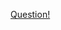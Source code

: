 <a href="https://quera.ir/problemset/university/280/%D8%B3%D8%A4%D8%A7%D9%84-%D8%AF%D8%A7%D9%86%D8%B4%DA%AF%D8%A7%D9%87-%D8%B5%D9%86%D8%B9%D8%AA%DB%8C-%D8%B4%D8%B1%DB%8C%D9%81-%D9%85%D8%A8%D8%A7%D9%86%DB%8C-%D8%A8%D8%B1%D9%86%D8%A7%D9%85%D9%87%D9%86%D9%88%DB%8C%D8%B3%DB%8C-%D8%A8%D9%87%D8%A7%D8%B1-%DB%B9%DB%B4-%D8%A7%D8%B9%D8%AF%D8%A7%D8%AF-%D9%81%DB%8C%D8%AB%D8%A7%D8%BA%D9%88%D8%B1%D8%AB%DB%8C">Question!</a>